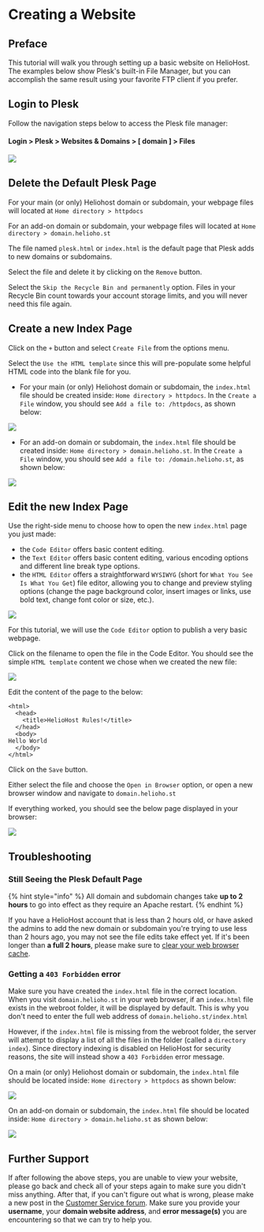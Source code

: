 # Creating a Website

## Preface

This tutorial will walk you through setting up a basic website on HelioHost. The examples below show Plesk's built-in File Manager, but you can accomplish the same result using your favorite FTP client if you prefer. 

## Login to Plesk

Follow the navigation steps below to access the Plesk file manager:

#### Login > Plesk > Websites & Domains > [ domain ] > Files

![](../../.gitbook/assets/tutorial-website-plesk.png)

## Delete the Default Plesk Page

For your main (or only) Heliohost domain or subdomain, your webpage files will located at `Home directory > httpdocs`

For an add-on domain or subdomain, your webpage files will located at `Home directory > domain.helioho.st`

The file named `plesk.html` or `index.html` is the default page that Plesk adds to new domains or subdomains. 

Select the file and delete it by clicking on the `Remove` button.

Select the `Skip the Recycle Bin and permanently` option. Files in your Recycle Bin count towards your account storage limits, and you will never need this file again.

## Create a new Index Page

Click on the `+` button and select `Create File` from the options menu.

Select the `Use the HTML template` since this will pre-populate some helpful HTML code into the blank file for you.

* For your main (or only) Heliohost domain or subdomain, the `index.html` file should be created inside: `Home directory > httpdocs`. In the `Create a File` window, you should see `Add a file to: /httpdocs`, as shown below:

![](../../.gitbook/assets/tutorial-website-create-index-httpdocs.png)

* For an add-on domain or subdomain, the `index.html` file should be created inside: `Home directory > domain.helioho.st`. In the `Create a File` window, you should see `Add a file to: /domain.helioho.st`, as shown below:

![](../../.gitbook/assets/tutorial-website-create-index-addon-domain.png)

## Edit the new Index Page

Use the right-side menu to choose how to open the new `index.html` page you just made:
* the `Code Editor` offers basic content editing.
* the `Text Editor` offers basic content editing, various encoding options and different line break type options.
* the `HTML Editor` offers a straightforward `WYSIWYG` (short for `What You See Is What You Get`) file editor, allowing you to change and preview styling options (change the page background color, insert images or links, use bold text, change font color or size, etc.).

![](../../.gitbook/assets/tutorial-website-edit-file.png)

For this tutorial, we will use the `Code Editor` option to publish a very basic webpage.

Click on the filename to open the file in the Code Editor. You should see the simple `HTML template` content we chose when we created the new file:

![](../../.gitbook/assets/tutorial-website-code-editor.png)

Edit the content of the page to the below: 
```text
<html>
  <head>
    <title>HelioHost Rules!</title>
  </head>
  <body>
Hello World
  </body>
</html>
```

Click on the `Save` button. 

Either select the file and choose the `Open in Browser` option, or open a new browser window and navigate to `domain.helioho.st`

If everything worked, you should see the below page displayed in your browser: 

![](../../.gitbook/assets/tutorial-website-hello-world.png)

## Troubleshooting

### Still Seeing the Plesk Default Page

{% hint style="info" %}
All domain and subdomain changes take **up to 2 hours** to go into effect as they require an Apache restart.
{% endhint %}

If you have a HelioHost account that is less than 2 hours old, or have asked the admins to add the new domain or subdomain you're trying to use less than 2 hours ago, you may not see the file edits take effect yet. If it's been longer than **a full 2 hours**, please make sure to [clear your web browser cache](../../misc/clear-your-cache.md). 

### Getting a `403 Forbidden` error

Make sure you have created the `index.html` file in the correct location. When you visit `domain.helioho.st` in your web browser, if an `index.html` file exists in the webroot folder, it will be displayed by default. This is why you don't need to enter the full web address of `domain.helioho.st/index.html`

However, if the `index.html` file is missing from the webroot folder, the server will attempt to display a list of all the files in the folder (called a `directory index`). Since directory indexing is disabled on HelioHost for security reasons, the site will instead show a `403 Forbidden` error message.

On a main (or only) Heliohost domain or subdomain, the `index.html` file should be located inside: `Home directory > httpdocs` as shown below:

![](../../.gitbook/assets/tutorial-website-httpdocs.png)

On an add-on domain or subdomain, the `index.html` file should be located inside: `Home directory > domain.helioho.st` as shown below:

![](../../.gitbook/assets/tutorial-website-domain-helio.png)

## Further Support 

If after following the above steps, you are unable to view your website, please go back and check all of your steps again to make sure you didn't miss anything. After that, if you can't figure out what is wrong, please make a new post in the [Customer Service forum](https://helionet.org/index/forum/45-customer-service/?do=add). Make sure you provide your **username**, your **domain website address**, and **error message(s)** you are encountering so that we can try to help you.